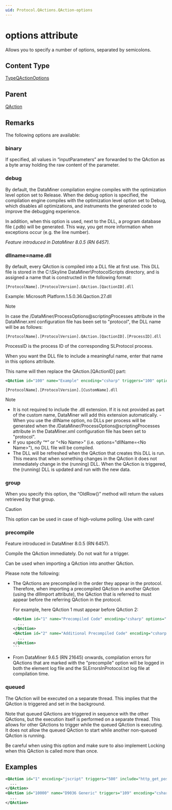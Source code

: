 ```yaml
---
uid: Protocol.QActions.QAction-options
---
```


# options attribute

Allows you to specify a number of options, separated by semicolons.

## Content Type

[TypeQActionOptions](xref:Protocol-TypeQActionOptions)

## Parent

[QAction](xref:Protocol.QActions.QAction)

## Remarks

The following options are available:

### binary

If specified, all values in “inputParameters” are forwarded to the QAction as a byte array holding the raw content of the parameter.

### debug

By default, the DataMiner compilation engine compiles with the optimization level option set to Release. When the debug option is specified, the compilation engine compiles with the optimization level option set to Debug, which disables all optimizations, and instruments the generated code to improve the debugging experience.

In addition, when this option is used, next to the DLL, a program database file (.pdb) will be generated. This way, you get more information when exceptions occur (e.g. the line number).

*Feature introduced in DataMiner 8.0.5 (RN 6457).*

### dllname=name.dll

By default, every QAction is compiled into a DLL file at first use. This DLL file is stored in the C:\Skyline DataMiner\ProtocolScripts directory, and is assigned a name that is constructed in the following format:

`[ProtocolName].[ProtocolVersion].QAction.[QactionID].dll`

Example: Microsoft Platform.1.5.0.36.Qaction.27.dll

> [!NOTE]
> In case the /DataMiner/ProcessOptions@scriptingProcesses attribute in the DataMiner.xml configuration file has been set to "protocol", the DLL name will be as follows:
>
> `[ProtocolName].[ProtocolVersion].QAction.[QactionID].[ProcessID].dll`
>
> ProcessID is the process ID of the corresponding SLProtocol process.

When you want the DLL file to include a meaningful name, enter that name in this options attribute.

This name will then replace the QAction.[QActionID] part:

```xml
<QAction id="100" name="Example" encoding="csharp" triggers="100" options="dllName=[CustomName]">
```

`[ProtocolName].[ProtocolVersion].[CustomName].dll`

> [!NOTE]
>
> - It is not required to include the .dll extension. If it is not provided as part of the custom name, DataMiner will add this extension automatically.
> -When you use the dllName option, no DLLs per process will be generated when the
> /DataMiner/ProcessOptions@scriptingProcesses attribute in the DataMiner.xml configuration file has been set to "protocol".
> - If you specify “*” or “\<No Name\>” (i.e. options="dllName=&lt;No Name&gt;"), no DLL file will be compiled.
> - The DLL will be refreshed when the QAction that creates this DLL is run. This means that when something changes in the QAction it does not immediately change in the (running) DLL. When the QAction is triggered, the (running) DLL is updated and run with the new data.

### group

When you specify this option, the “OldRow()” method will return the values retrieved by that group.

> [!CAUTION]
> This option can be used in case of high-volume polling. Use with care!

### precompile

Feature introduced in DataMiner 8.0.5 (RN 6457).

Compile the QAction immediately. Do not wait for a trigger.

Can be used when importing a QAction into another QAction.

Please note the following:

- The QActions are precompiled in the order they appear in the protocol. Therefore, when importing a precompiled QAction in another QAction (using the dllImport attribute), the QAction that is referred to must appear before the referring QAction in the protocol.

  For example, here QAction 1 must appear before QAction 2:

  ````xml
  <QAction id="1" name="Precompiled Code" encoding="csharp" options="precompile">
    ...
  </QAction>
  <QAction id="2" name="Additional Precompiled Code" encoding="csharp" options="precompile" dllImport="[ProtocolName].[ProtocolVersion].QAction.1.dll">
    ...
  </QAction>
  ```

- From DataMiner 9.6.5 (RN 21645) onwards, compilation errors for QActions that are marked with the "precompile" option will be logged in both the element log file and the SLErrorsInProtocol.txt log file at compilation time.

### queued

The QAction will be executed on a separate thread. This implies that the QAction is triggered and set in the background.

Note that queued QActions are triggered in sequence with the other QActions, but the execution itself is performed on a separate thread. This allows for other QActions to trigger while the queued QAction is executing. It does not allow the queued QAction to start while another non-queued QAction is running.

Be careful when using this option and make sure to also implement Locking when this QAction is called more than once.

## Examples

```xml
<QAction id="1" encoding="jscript" triggers="500" include="http_get_post.js">
  ...
</QAction>
<QAction id="10000" name="D9036 Generic" triggers="109" encoding="csharp" options="dllname=D9036GenericClasses.dll" >
  ...
</QAction>
```
